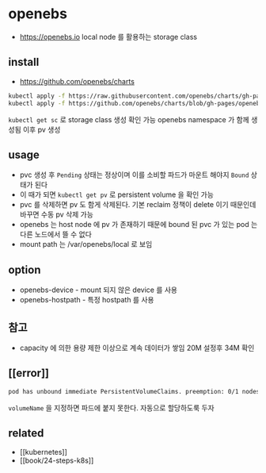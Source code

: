 # openebs

+ https://openebs.io
local node 를 활용하는 storage class

## install
+ https://github.com/openebs/charts
```sh 
kubectl apply -f https://raw.githubusercontent.com/openebs/charts/gh-pages/openebs-operator.yaml
kubectl apply -f https://github.com/openebs/charts/blob/gh-pages/openebs-operator-lite.yaml
```
`kubectl get sc` 로 storage class 생성 확인 가능 openebs namespace 가 함께 생성됨
이후 pv 생성

## usage
- pvc 생성 후 `Pending` 상태는 정상이며 이를 소비할 파드가 마운트 해야지 `Bound` 상태가 된다
- 이 때가 되면 `kubectl get pv` 로 persistent volume 을 확인 가능
- pvc 를 삭제하면 pv 도 함게 삭제된다. 기본 reclaim 정책이 delete 이기 때문인데 바꾸면 수동 pv 삭제 가능
- openebs 는 host node 에 pv 가 존재하기 때문에 bound 된 pvc 가 있는 pod 는 다른 노드에서 뜰 수 없다
- mount path 는 /var/openebs/local 로 보임

## option
- openebs-device - mount 되지 않은 device 를 사용
- openebs-hostpath - 특정 hostpath 를 사용

## 참고
- capacity 에 의한 용량 제한 이상으로 계속 데이터가 쌓임 20M 설정후 34M 확인


## [[error]]
```sh
pod has unbound immediate PersistentVolumeClaims. preemption: 0/1 nodes are available: 1 No preemption victims found for incoming pod..
```
`volumeName` 을 지정하면 파드에 붙지 못한다. 자동으로 할당하도룩 두자

## related
- [[kubernetes]]
- [[book/24-steps-k8s]]

